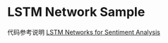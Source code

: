 # LSTM Network Sample

代码参考说明 [LSTM Networks for Sentiment Analysis](http://deeplearning.net/tutorial/lstm.html#equation-5)

